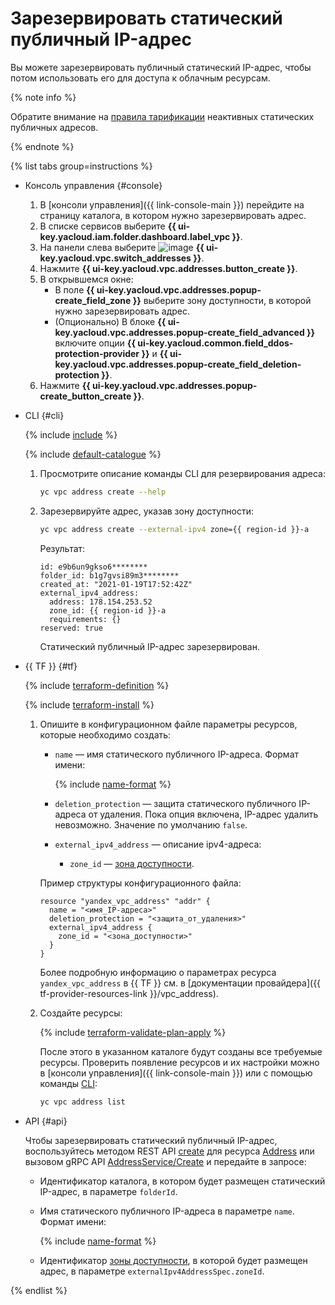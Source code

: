 # Зарезервировать статический публичный IP-адрес


Вы можете зарезервировать публичный статический IP-адрес, чтобы потом использовать его для доступа к облачным ресурсам.

{% note info %}

Обратите внимание на [правила тарификации](../pricing.md#prices-public-ip) неактивных статических публичных адресов.

{% endnote %}

{% list tabs group=instructions %}

- Консоль управления {#console}

   1. В [консоли управления]({{ link-console-main }}) перейдите на страницу каталога, в котором нужно зарезервировать адрес.
   1. В списке сервисов выберите **{{ ui-key.yacloud.iam.folder.dashboard.label_vpc }}**.
   1. На панели слева выберите ![image](../../_assets/console-icons/map-pin.svg) **{{ ui-key.yacloud.vpc.switch_addresses }}**.
   1. Нажмите **{{ ui-key.yacloud.vpc.addresses.button_create }}**.
   1. В открывшемся окне:
       * В поле **{{ ui-key.yacloud.vpc.addresses.popup-create_field_zone }}** выберите зону доступности, в которой нужно зарезервировать адрес.
       * (Опционально) В блоке **{{ ui-key.yacloud.vpc.addresses.popup-create_field_advanced }}** включите опции **{{ ui-key.yacloud.common.field_ddos-protection-provider }}** и **{{ ui-key.yacloud.vpc.addresses.popup-create_field_deletion-protection }}**.
   1. Нажмите **{{ ui-key.yacloud.vpc.addresses.popup-create_button_create }}**.

- CLI {#cli}

   {% include [include](../../_includes/cli-install.md) %}

   {% include [default-catalogue](../../_includes/default-catalogue.md) %}

   1. Просмотрите описание команды CLI для резервирования адреса:

      ```bash
      yc vpc address create --help
      ```

   1. Зарезервируйте адрес, указав зону доступности:

      ```bash
      yc vpc address create --external-ipv4 zone={{ region-id }}-a
      ```

      Результат:

      ```text
      id: e9b6un9gkso6********
      folder_id: b1g7gvsi89m3********
      created_at: "2021-01-19T17:52:42Z"
      external_ipv4_address:
        address: 178.154.253.52
        zone_id: {{ region-id }}-a
        requirements: {}
      reserved: true
      ```

      Статический публичный IP-адрес зарезервирован.

- {{ TF }} {#tf}

  {% include [terraform-definition](../../_tutorials/_tutorials_includes/terraform-definition.md) %}

  {% include [terraform-install](../../_includes/terraform-install.md) %}

  1. Опишите в конфигурационном файле параметры ресурсов, которые необходимо создать:

     * `name` — имя статического публичного IP-адреса. Формат имени:

          {% include [name-format](../../_includes/name-format.md) %}

     * `deletion_protection` — защита статического публичного IP-адреса от удаления. Пока опция включена, IP-адрес удалить невозможно. Значение по умолчанию `false`.
     * `external_ipv4_address` — описание ipv4-адреса:
        * `zone_id` — [зона доступности](../../overview/concepts/geo-scope.md).

     Пример структуры конфигурационного файла:

     ```hcl
     resource "yandex_vpc_address" "addr" {
       name = "<имя_IP-адреса>"
       deletion_protection = "<защита_от_удаления>"
       external_ipv4_address {
         zone_id = "<зона_доступности>"
       }
     }
     ```

     Более подробную информацию о параметрах ресурса `yandex_vpc_address` в {{ TF }} см. в [документации провайдера]({{ tf-provider-resources-link }}/vpc_address).

  1. Создайте ресурсы:

     {% include [terraform-validate-plan-apply](../../_tutorials/_tutorials_includes/terraform-validate-plan-apply.md) %}

     После этого в указанном каталоге будут созданы все требуемые ресурсы. Проверить появление ресурсов и их настройки можно в [консоли управления]({{ link-console-main }}) или с помощью команды [CLI](../../cli/quickstart.md):

     ```bash
     yc vpc address list
     ```

- API {#api}

  Чтобы зарезервировать статический публичный IP-адрес, воспользуйтесь методом REST API [create](../api-ref/Address/create.md) для ресурса [Address](../api-ref/Address/index.md) или вызовом gRPC API [AddressService/Create](../api-ref/grpc/Address/create.md) и передайте в запросе:

    * Идентификатор каталога, в котором будет размещен статический IP-адрес, в параметре `folderId`.
    * Имя статического публичного IP-адреса в параметре `name`. Формат имени:

      {% include [name-format](../../_includes/name-format.md) %}

    * Идентификатор [зоны доступности](../../overview/concepts/geo-scope.md), в которой будет размещен адрес, в параметре `externalIpv4AddressSpec.zoneId`.

{% endlist %}
